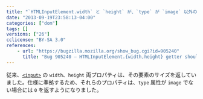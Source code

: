 ```yaml
---
title: "`HTMLInputElement.width` と `height` が、`type` が `image` 以外の場合に `0` を返すようになりました"
date: "2013-09-19T23:58:13-04:00"
categories: ["dom"]
tags: []
versions: ["26"]
cclicense: "BY-SA 3.0"
references:
    - url: "https://bugzilla.mozilla.org/show_bug.cgi?id=905240"
      title: "Bug 905240 – HTMLInputElement.{width,height} getter should return 0 for type!=\'image\'"
---
```

従来、[`<input>`](https://developer.mozilla.org/ja/docs/Web/HTML/Element/input) の `width`、`height` 両プロパティは、その要素のサイズを返していました。仕様に準拠するため、それらのプロパティは、`type` 属性が `image` でない場合には `0` を返すようになりました。
